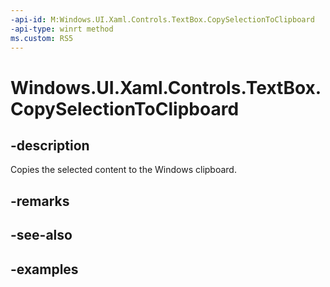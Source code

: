 ```yaml
---
-api-id: M:Windows.UI.Xaml.Controls.TextBox.CopySelectionToClipboard
-api-type: winrt method
ms.custom: RS5
---
```


<!-- Method syntax.
public void TextBox.CopySelectionToClipboard()
-->

# Windows.UI.Xaml.Controls.TextBox.CopySelectionToClipboard

## -description

Copies the selected content to the Windows clipboard.



## -remarks

## -see-also

## -examples

